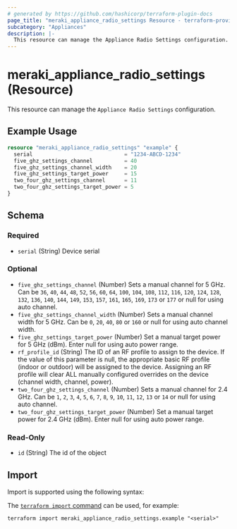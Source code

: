 ```yaml
---
# generated by https://github.com/hashicorp/terraform-plugin-docs
page_title: "meraki_appliance_radio_settings Resource - terraform-provider-meraki"
subcategory: "Appliances"
description: |-
  This resource can manage the Appliance Radio Settings configuration.
---
```


# meraki_appliance_radio_settings (Resource)

This resource can manage the `Appliance Radio Settings` configuration.

## Example Usage

```terraform
resource "meraki_appliance_radio_settings" "example" {
  serial                             = "1234-ABCD-1234"
  five_ghz_settings_channel          = 40
  five_ghz_settings_channel_width    = 20
  five_ghz_settings_target_power     = 15
  two_four_ghz_settings_channel      = 11
  two_four_ghz_settings_target_power = 5
}
```

<!-- schema generated by tfplugindocs -->
## Schema

### Required

- `serial` (String) Device serial

### Optional

- `five_ghz_settings_channel` (Number) Sets a manual channel for 5 GHz. Can be `36`, `40`, `44`, `48`, `52`, `56`, `60`, `64`, `100`, `104`, `108`, `112`, `116`, `120`, `124`, `128`, `132`, `136`, `140`, `144`, `149`, `153`, `157`, `161`, `165`, `169`, `173` or `177` or null for using auto channel.
- `five_ghz_settings_channel_width` (Number) Sets a manual channel width for 5 GHz. Can be `0`, `20`, `40`, `80` or `160` or null for using auto channel width.
- `five_ghz_settings_target_power` (Number) Set a manual target power for 5 GHz (dBm). Enter null for using auto power range.
- `rf_profile_id` (String) The ID of an RF profile to assign to the device. If the value of this parameter is null, the appropriate basic RF profile (indoor or outdoor) will be assigned to the device. Assigning an RF profile will clear ALL manually configured overrides on the device (channel width, channel, power).
- `two_four_ghz_settings_channel` (Number) Sets a manual channel for 2.4 GHz. Can be `1`, `2`, `3`, `4`, `5`, `6`, `7`, `8`, `9`, `10`, `11`, `12`, `13` or `14` or null for using auto channel.
- `two_four_ghz_settings_target_power` (Number) Set a manual target power for 2.4 GHz (dBm). Enter null for using auto power range.

### Read-Only

- `id` (String) The id of the object

## Import

Import is supported using the following syntax:

The [`terraform import` command](https://developer.hashicorp.com/terraform/cli/commands/import) can be used, for example:

```shell
terraform import meraki_appliance_radio_settings.example "<serial>"
```
